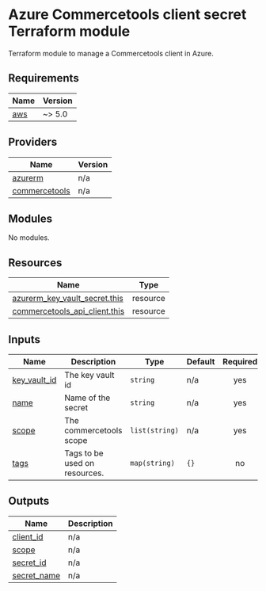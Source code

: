 # Azure Commercetools client secret Terraform module

Terraform module to manage a Commercetools client in Azure.
<!-- BEGIN_TF_DOCS -->
## Requirements

| Name | Version |
|------|---------|
| <a name="requirement_aws"></a> [aws](#requirement\_aws) | ~> 5.0 |

## Providers

| Name | Version |
|------|---------|
| <a name="provider_azurerm"></a> [azurerm](#provider\_azurerm) | n/a |
| <a name="provider_commercetools"></a> [commercetools](#provider\_commercetools) | n/a |

## Modules

No modules.

## Resources

| Name | Type |
|------|------|
| [azurerm_key_vault_secret.this](https://registry.terraform.io/providers/hashicorp/azurerm/latest/docs/resources/key_vault_secret) | resource |
| [commercetools_api_client.this](https://registry.terraform.io/providers/labd/commercetools/latest/docs/resources/api_client) | resource |

## Inputs

| Name | Description | Type | Default | Required |
|------|-------------|------|---------|:--------:|
| <a name="input_key_vault_id"></a> [key\_vault\_id](#input\_key\_vault\_id) | The key vault id | `string` | n/a | yes |
| <a name="input_name"></a> [name](#input\_name) | Name of the secret | `string` | n/a | yes |
| <a name="input_scope"></a> [scope](#input\_scope) | The commercetools scope | `list(string)` | n/a | yes |
| <a name="input_tags"></a> [tags](#input\_tags) | Tags to be used on resources. | `map(string)` | `{}` | no |

## Outputs

| Name | Description |
|------|-------------|
| <a name="output_client_id"></a> [client\_id](#output\_client\_id) | n/a |
| <a name="output_scope"></a> [scope](#output\_scope) | n/a |
| <a name="output_secret_id"></a> [secret\_id](#output\_secret\_id) | n/a |
| <a name="output_secret_name"></a> [secret\_name](#output\_secret\_name) | n/a |
<!-- END_TF_DOCS -->